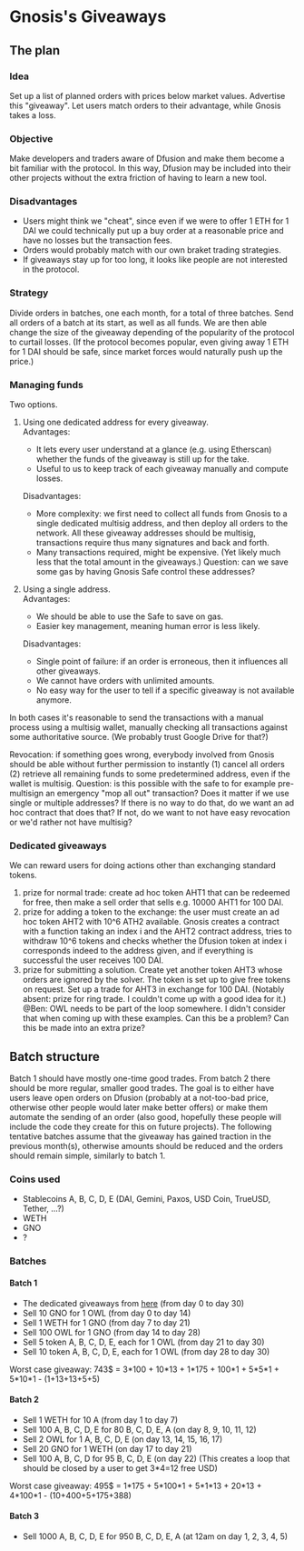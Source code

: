 Gnosis's Giveaways
==================

The plan
--------

### Idea
Set up a list of planned orders with prices below market values. Advertise this "giveaway". Let users match orders to their advantage, while Gnosis takes a loss.

### Objective
Make developers and traders aware of Dfusion and make them become a bit familiar with the protocol. In this way, Dfusion may be included into their other projects without the extra friction of having to learn a new tool.

### Disadvantages
- Users might think we "cheat", since even if we were to offer 1 ETH for 1 DAI we could technically put up a buy order at a reasonable price and have no losses but the transaction fees.
- Orders would probably match with our own braket trading strategies.
- If giveaways stay up for too long, it looks like people are not interested in the protocol.

### Strategy
Divide orders in batches, one each month, for a total of three batches. Send all orders of a batch at its start, as well as all funds.
We are then able change the size of the giveaway depending of the popularity of the protocol to curtail losses. (If the protocol becomes popular, even giving away 1 ETH for 1 DAI should be safe, since market forces would naturally push up the price.)

### Managing funds
Two options.
1. Using one dedicated address for every giveaway.  
    Advantages:
    + It lets every user understand at a glance (e.g. using Etherscan) whether the funds of the giveaway is still up for the take.
    + Useful to us to keep track of each giveaway manually and compute losses.  

    Disadvantages:
    - More complexity: we first need to collect all funds from Gnosis to a single dedicated multisig address, and then deploy all orders to the network. All these giveaway addresses should be multisig, transactions require thus many signatures and back and forth.
    - Many transactions required, might be expensive. (Yet likely much less that the total amount in the giveaways.)
  Question: can we save some gas by having Gnosis Safe control these addresses?
2. Using a single address.  
Advantages:
    + We should be able to use the Safe to save on gas.
    + Easier key management, meaning human error is less likely.

    Disadvantages:
    - Single point of failure: if an order is erroneous, then it influences all other giveaways.
    - We cannot have orders with unlimited amounts.
    - No easy way for the user to tell if a specific giveaway is not available anymore.

In both cases it's reasonable to send the transactions with a manual process using a multisig wallet, manually checking all transactions against some authoritative source. (We probably trust Google Drive for that?)

Revocation: if something goes wrong, everybody involved from Gnosis should be able without further permission to instantly (1) cancel all orders (2) retrieve all remaining funds to some predetermined address, even if the wallet is multisig.
Question: is this possible with the safe to for example pre-multisign an emergency "mop all out" transaction? Does it matter if we use single or multiple addresses? If there is no way to do that, do we want an ad hoc contract that does that? If not, do we want to not have easy revocation or we'd rather not have multisig?

### Dedicated giveaways
We can reward users for doing actions other than exchanging standard tokens.
1. prize for normal trade: create ad hoc token AHT1 that can be redeemed for free, then make a sell order that sells e.g. 10000 AHT1 for 100 DAI.
2. prize for adding a token to the exchange: the user must create an ad hoc token AHT2 with 10^6 ATH2 available. Gnosis creates a contract with a function taking an index i and the AHT2 contract address, tries to withdraw 10^6 tokens and checks whether the Dfusion token at index i corresponds indeed to the address given, and if everything is successful the user receives 100 DAI.
3. prize for submitting a solution. Create yet another token AHT3 whose orders are ignored by the solver. The token is set up to give free tokens on request. Set up a trade for AHT3 in exchange for 100 DAI.
(Notably absent: prize for ring trade. I couldn't come up with a good idea for it.)
@Ben: OWL needs to be part of the loop somewhere. I didn't consider that when coming up with these examples. Can this be a problem? Can this be made into an extra prize?

Batch structure
---------------

Batch 1 should have mostly one-time good trades.
From batch 2 there should be more regular, smaller good trades.
The goal is to either have users leave open orders on Dfusion (probably at a not-too-bad price, otherwise other people would later make better offers) or make them automate the sending of an order (also good, hopefully these people will include the code they create for this on future projects).
The following tentative batches assume that the giveaway has gained traction in the previous month(s), otherwise amounts should be reduced and the orders should remain simple, similarly to batch 1.

### Coins used
- Stablecoins A, B, C, D, E (DAI, Gemini, Paxos, USD Coin, TrueUSD, Tether, ...?)
- WETH
- GNO
- ?

### Batches
#### Batch 1
- The dedicated giveaways from [here](#dedicated-giveaways) (from day 0 to day 30)
- Sell 10 GNO for 1 OWL (from day 0 to day 14)
- Sell 1 WETH for 1 GNO (from day 7 to day 21)
- Sell 100 OWL for 1 GNO (from day 14 to day 28)
- Sell 5 token A, B, C, D, E, each for 1 OWL (from day 21 to day 30)
- Sell 10 token A, B, C, D, E, each for 1 OWL (from day 28 to day 30)

Worst case giveaway: 743$ = 3\*100 + 10\*13 + 1\*175 + 100\*1 + 5\*5\*1 + 5\*10\*1 - (1+13+13+5+5)

#### Batch 2

- Sell 1 WETH for 10 A (from day 1 to day 7)
- Sell 100 A, B, C, D, E for 80 B, C, D, E, A (on day 8, 9, 10, 11, 12)
- Sell 2 OWL for 1 A, B, C, D, E  (on day 13, 14, 15, 16, 17)
- Sell 20 GNO for 1 WETH (on day 17 to day 21)
- Sell 100 A, B, C, D for 95 B, C, D, E (on day 22)
  (This creates a loop that should be closed by a user to get 3*4=12 free USD)


Worst case giveaway: 495$ = 1\*175 + 5\*100\*1 + 5\*1\*13 + 20\*13 + 4\*100\*1 - (10+400+5+175+388)

#### Batch 3
- Sell 1000 A, B, C, D, E for 950 B, C, D, E, A (at 12am on day 1, 2, 3, 4, 5)



